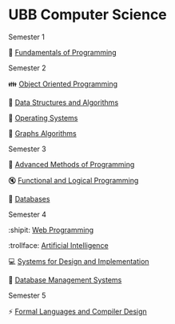# UBB Computer Science

Semester 1

:game_die: [Fundamentals of Programming](https://github.com/diana-dr/Fundamentals-of-Programming)

Semester 2

:family: [Object Oriented Programming](https://github.com/diana-dr/Object-Oriented-Programming)

:construction: [Data Structures and Algorithms](https://github.com/diana-dr/Data-Structures-and-Algorithms)

:satellite: [Operating Systems](https://github.com/diana-dr/Operating-Systems)

:paperclip: [Graphs Algorithms](https://github.com/diana-dr/Graphs-Algorithms)

Semester 3

:santa: [Advanced Methods of Programming](https://github.com/diana-dr/Advanced-Methods-of-Programming)

:mute: [Functional and Logical Programming](https://github.com/diana-dr/Functional-and-Logical-Programming)

:runner: [Databases](https://github.com/diana-dr/Databases)

Semester 4

:shipit: [Web Programming](https://github.com/diana-dr/Web-Programming)

:trollface: [Artificial Intelligence](https://github.com/diana-dr/Artificial-Intelligence)

:computer: [Systems for Design and Implementation](https://github.com/diana-dr/Systems-for-Design-and-Implementation)

:cherries: [Database Management Systems](https://github.com/diana-dr/Database-Management-Systems)

Semester 5

:zap: [Formal Languages and Compiler Design](https://github.com/diana-dr/Formal-Languages-and-Compiler-Design)
